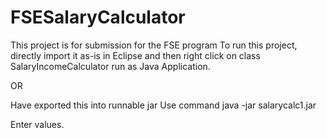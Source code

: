 # FSESalaryCalculator
This project is for submission for the FSE program
To run this project, directly import it as-is in Eclipse and then right click on class SalaryIncomeCalculator run as Java Application.

OR

Have exported this into runnable jar
Use command
java -jar salarycalc1.jar

Enter values.
